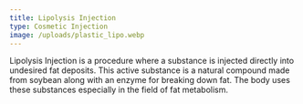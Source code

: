 ```yaml
---
title: Lipolysis Injection
type: Cosmetic Injection
image: /uploads/plastic_lipo.webp
---
```

Lipolysis Injection is a procedure where a substance is injected directly into undesired fat deposits. This active substance is a natural compound made from soybean along with an enzyme for breaking down fat. The body uses these substances especially in the field of fat metabolism.